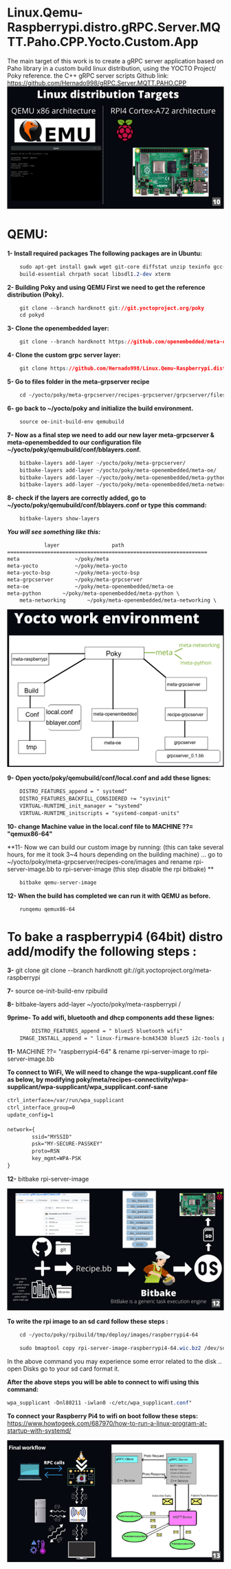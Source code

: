 # Linux.Qemu-Raspberrypi.distro.gRPC.Server.MQTT.Paho.CPP.Yocto.Custom.App

The main target of this work is to create a gRPC server application based on Paho library in a custom build linux distribution, using the YOCTO Project/ Poky reference.
the C++ gRPC server scripts Github link: https://github.com/Hernado998/gRPC.Server.MQTT.PAHO.CPP
![Targets](targets.png)
# QEMU:

**1- Install required packages The following packages are  in Ubuntu:**
```css
	sudo apt-get install gawk wget git-core diffstat unzip texinfo gcc-multilib \
	build-essential chrpath socat libsdl1.2-dev xterm
```
		
**2- Building Poky and using QEMU First we need to get the reference distribution (Poky).**
```css
	git clone --branch hardknott git://git.yoctoproject.org/poky
	cd pokyd
```
		
**3- Clone the openembedded layer:**
```css
	git clone --branch hardknott https://github.com/openembedded/meta-openembedded
```
		
**4- Clone the custom grpc server layer:**
```css
	git clone https://github.com/Hernado998/Linux.Qemu-Raspberrypi.distro.gRPC.Server.MQTT.Paho.CPP.Yocto.Custom.App
```
		
**5- Go to files folder in the meta-grpserver recipe**
```css
	cd ~/yocto/poky/meta-grpcserver/recipes-grpcserver/grpcserver/files
```
	
**6- go back to ~/yocto/poky and initialize the build environment.**
```css	
	source oe-init-build-env qemubuild
```
		
**7- Now as a final step we need to add our new layer meta-grpcserver & meta-openembedded to our configuration file ~/yocto/poky/qemubuild/conf/bblayers.conf.**
```css
	bitbake-layers add-layer ~/yocto/poky/meta-grpcserver/
	bitbake-layers add-layer ~/yocto/poky/meta-openembedded/meta-oe/
	bitbake-layers add-layer ~/yocto/poky/meta-openembedded/meta-python/
	bitbake-layers add-layer ~/yocto/poky/meta-openembedded/meta-networking/
```
		 
**8- check if the layers are correctly added, go to ~/yocto/poky/qemubuild/conf/bblayers.conf or type this command:**
```css
	bitbake-layers show-layers
```
***You will see something like this:***


				layer                 path                                      
	=================================================================
	meta                  ~/poky/meta               
	meta-yocto            ~/poky/meta-yocto         
	meta-yocto-bsp        ~/poky/meta-yocto-bsp     
	meta-grpcserver       ~/poky/meta-grpcserver    
	meta-oe               ~/poky/meta-openembedded/meta-oe
	meta-python	      ~/poky/meta-openembedded/meta-python \
        meta-networking       ~/poky/meta-openembedded/meta-networking \
	
![Repository](poky.png)

**9- Open yocto/poky/qemubuild/conf/local.conf and add these lignes:**
```css
	DISTRO_FEATURES_append = " systemd"
	DISTRO_FEATURES_BACKFILL_CONSIDERED += "sysvinit"
	VIRTUAL-RUNTIME_init_manager = "systemd"
	VIRTUAL-RUNTIME_initscripts = "systemd-compat-units"
```

**10- change Machine value in the local.conf file to MACHINE ??= "qemux86-64"**
	
**11- Now we can build our custom image by running: (this can take several hours, for me it took 3~4 hours depending on the building machine) ... go to ~/yocto/poky/meta-grpcserver/recipes-core/images and rename rpi-server-image.bb to rpi-server-image (this step disable the rpi bitbake) **
```css
	bitbake qemu-server-image
```
		
**12- When the build has completed we can run it with QEMU as before.**
```css
	runqemu qemux86-64
```

# To bake a raspberrypi4 (64bit) distro add/modify the following steps :

**3-** git clone git clone --branch hardknott git://git.yoctoproject.org/meta-raspberrypi

**7-** source oe-init-build-env rpibuild

**8-** bitbake-layers add-layer ~/yocto/poky/meta-raspberrypi /

**9prime- To add wifi, bluetooth and dhcp components add these lignes:**
```css
        DISTRO_FEATURES_append = " bluez5 bluetooth wifi"
	IMAGE_INSTALL_append = " linux-firmware-bcm43430 bluez5 i2c-tools python3-smbus bridge-utils hostapd  iptables wpa-supplicant dhcpcd"
```
**11-** MACHINE ??= "raspberrypi4-64" & rename rpi-server-image to rpi-server-image.bb

**To connect to WiFi, We will need to change the wpa-supplicant.conf file as below, by modifying poky/meta/recipes-connectivity/wpa-supplicant/wpa-supplicant/wpa_supplicant.conf-sane**
```css
ctrl_interface=/var/run/wpa_supplicant
ctrl_interface_group=0
update_config=1

network={
        ssid="MYSSID"
        psk="MY-SECURE-PASSKEY"
        proto=RSN
        key_mgmt=WPA-PSK
}
```
**12-** bitbake rpi-server-image

![BitBake](bitbaking.png)

**To write the rpi image to an sd card follow these steps :**
```css
	cd ~/yocto/poky/rpibuild/tmp/deploy/images/raspberrypi4-64
```
```css
	sudo bmaptool copy rpi-server-image-raspberrypi4-64.wic.bz2 /dev/sdb
```
In the above command you may experience some error related to the disk .. open Disks go to your sd card format it.

**After the above steps you will be able to connect to wifi using this command:**
```css
wpa_supplicant -Dnl80211 -iwlan0 -c/etc/wpa_supplicant.conf"
```
**To connect your Raspberry Pi4 to wifi on boot follow these steps:**
https://www.howtogeek.com/687970/how-to-run-a-linux-program-at-startup-with-systemd/


![Workflow](finalworkflow.png)

